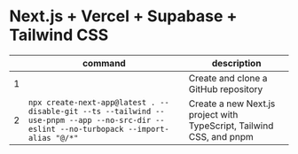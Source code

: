 # Next.js + Vercel + Supabase + Tailwind CSS

|     | command | description |
| --- | ---- | --- |
| 1    |  | Create and clone a GitHub repository |
| 2 | `npx create-next-app@latest . --disable-git --ts --tailwind --use-pnpm --app --no-src-dir --eslint --no-turbopack --import-alias "@/*"` | Create a new Next.js project with TypeScript, Tailwind CSS, and pnpm |

